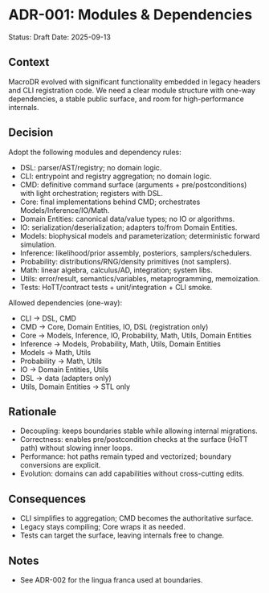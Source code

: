 # ADR-001: Modules & Dependencies

Status: Draft
Date: 2025-09-13

## Context

MacroDR evolved with significant functionality embedded in legacy headers and CLI registration code. We need a clear module structure with one-way dependencies, a stable public surface, and room for high-performance internals.

## Decision

Adopt the following modules and dependency rules:

- DSL: parser/AST/registry; no domain logic.
- CLI: entrypoint and registry aggregation; no domain logic.
- CMD: definitive command surface (arguments + pre/postconditions) with light orchestration; registers with DSL.
- Core: final implementations behind CMD; orchestrates Models/Inference/IO/Math.
- Domain Entities: canonical data/value types; no IO or algorithms.
- IO: serialization/deserialization; adapters to/from Domain Entities.
- Models: biophysical models and parameterization; deterministic forward simulation.
- Inference: likelihood/prior assembly, posteriors, samplers/schedulers.
- Probability: distributions/RNG/density primitives (not samplers).
- Math: linear algebra, calculus/AD, integration; system libs.
- Utils: error/result, semantics/variables, metaprogramming, memoization.
- Tests: HoTT/contract tests + unit/integration + CLI smoke.

Allowed dependencies (one-way):
- CLI → DSL, CMD
- CMD → Core, Domain Entities, IO, DSL (registration only)
- Core → Models, Inference, IO, Probability, Math, Utils, Domain Entities
- Inference → Models, Probability, Math, Utils, Domain Entities
- Models → Math, Utils
- Probability → Math, Utils
- IO → Domain Entities, Utils
- DSL → data (adapters only)
- Utils, Domain Entities → STL only

## Rationale

- Decoupling: keeps boundaries stable while allowing internal migrations.
- Correctness: enables pre/postcondition checks at the surface (HoTT path) without slowing inner loops.
- Performance: hot paths remain typed and vectorized; boundary conversions are explicit.
- Evolution: domains can add capabilities without cross-cutting edits.

## Consequences

- CLI simplifies to aggregation; CMD becomes the authoritative surface.
- Legacy stays compiling; Core wraps it as needed.
- Tests can target the surface, leaving internals free to change.

## Notes

- See ADR-002 for the lingua franca used at boundaries.

